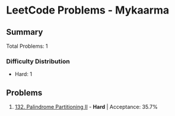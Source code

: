 # LeetCode Problems - Mykaarma

## Summary
Total Problems: 1

### Difficulty Distribution

- Hard: 1

## Problems

1. [132. Palindrome Partitioning II](https://leetcode.com/problems/palindrome-partitioning-ii/) - **Hard** | Acceptance: 35.7%